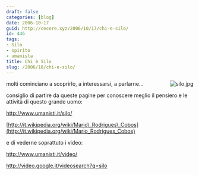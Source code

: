 ```yaml
---
draft: false
categories: [blog]
date: 2006-10-17
guid: http://cecere.xyz/2006/10/17/chi-e-silo/
id: 446
tags:
- Silo
- spirito
- umanista
title: Chi è Silo
slug: /2006/10/chi-e-silo/
---
```


<img align="right" alt="silo.jpg" id="image445" title="silo.jpg" src="http://cecere.xyz/wp-content/uploads/sites/3/2006/10/silo.jpg" />molti cominciano a scoprirlo, a interessarsi, a parlarne…

consiglio di partire da queste pagine per conoscere meglio il pensiero e le attività di questo grande uomo:

<http://www.umanisti.it/silo/>

[http://it.wikipedia.org/wiki/Mario\_Rodrigues\_Cobos](http://it.wikipedia.org/wiki/Mario_Rodrigues_Cobos)

e di vederne soprattuto i video:

<http://www.umanisti.it/video/>

<http://video.google.it/videosearch?q=silo>